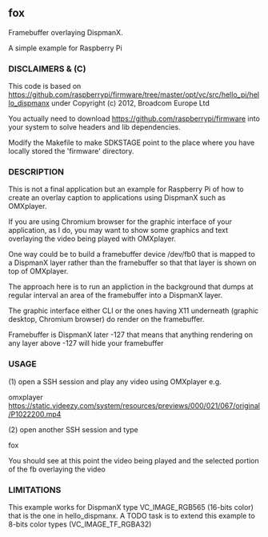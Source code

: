 ## fox

Framebuffer overlaying DispmanX.

A simple example for Raspberry Pi

### DISCLAIMERS & (C)

This code is based on 
https://github.com/raspberrypi/firmware/tree/master/opt/vc/src/hello_pi/hello_dispmanx
under Copyright (c) 2012, Broadcom Europe Ltd

You actually need to download https://github.com/raspberrypi/firmware into your system to solve headers and lib dependencies.

Modify the Makefile to make SDKSTAGE point to the place where you have locally stored the 'firmware' directory.


### DESCRIPTION

This is not a final application but an example for Raspberry Pi of how to create an overlay caption to applications using DispmanX such as OMXplayer.

If you are using Chromium browser for the graphic interface of your application, as I do, you may want to show some graphics and text overlaying the video being played with OMXplayer.

One way could be to build a framebuffer device /dev/fb0 that is mapped to a DispmanX layer rather than the framebuffer so that that layer is shown on top of OMXplayer.

The approach here is to run an appliction in the background that dumps at regular interval an area of the framebuffer into a DispmanX layer. 

The graphic interface either CLI or the ones having X11 underneath (graphic desktop, Chromium browser) do render on the framebuffer.

Framebuffer is DispmanX later -127 that means that anything rendering on any layer above -127 will hide your framebuffer 


### USAGE

(1) open a SSH session and play any video using OMXplayer e.g.

omxplayer https://static.videezy.com/system/resources/previews/000/021/067/original/P1022200.mp4

(2) open another SSH session and type

fox

You should see at this point the video being played and the selected portion of the fb overlaying the video


### LIMITATIONS

This example works for DispmanX type VC_IMAGE_RGB565 (16-bits color) that is the one in hello_dispmanx. A TODO task is to extend this example to 8-bits color types (VC_IMAGE_TF_RGBA32)


